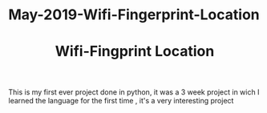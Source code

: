 # May-2019-Wifi-Fingerprint-Location


<html> 

  <header>
      
  <h1> Wifi-Fingprint Location </h1>
      
   </header> 
   
   
   
   <body>
   
   This is my first ever project done in python, it was a 3 week project in wich I learned the language for the first time , it's a very interesting project 
 
   </body>   
